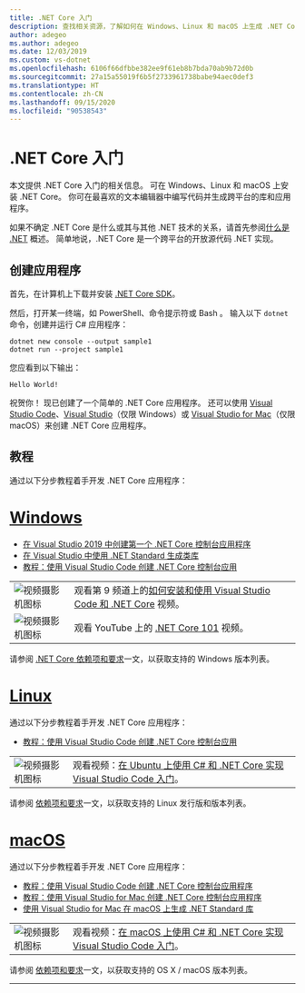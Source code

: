 ```yaml
---
title: .NET Core 入门
description: 查找相关资源，了解如何在 Windows、Linux 和 macOS 上生成 .NET Core 应用程序。
author: adegeo
ms.author: adegeo
ms.date: 12/03/2019
ms.custom: vs-dotnet
ms.openlocfilehash: 6106f66dfbbe382ee9f61eb8b7bda70ab9b72d0b
ms.sourcegitcommit: 27a15a55019f6b5f2733961738babe94aec0def3
ms.translationtype: HT
ms.contentlocale: zh-CN
ms.lasthandoff: 09/15/2020
ms.locfileid: "90538543"
---
```

# <a name="get-started-with-net-core"></a>.NET Core 入门

本文提供 .NET Core 入门的相关信息。 可在 Windows、Linux 和 macOS 上安装 .NET Core。 你可在最喜欢的文本编辑器中编写代码并生成跨平台的库和应用程序。

如果不确定 .NET Core 是什么或其与其他 .NET 技术的关系，请首先参阅[什么是 .NET](https://dotnet.microsoft.com/learn/dotnet/what-is-dotnet) 概述。 简单地说，.NET Core 是一个跨平台的开放源代码 .NET 实现。

## <a name="create-an-application"></a>创建应用程序

首先，在计算机上下载并安装 [.NET Core SDK](https://dotnet.microsoft.com/download)。

然后，打开某一终端，如 PowerShell、命令提示符或 Bash  。 输入以下 `dotnet` 命令，创建并运行 C# 应用程序：

```dotnetcli
dotnet new console --output sample1
dotnet run --project sample1
```

您应看到以下输出：

```console
Hello World!
```

祝贺你！ 现已创建了一个简单的 .NET Core 应用程序。 还可以使用 [Visual Studio Code](./tutorials/with-visual-studio-code.md)、[Visual Studio](./tutorials/with-visual-studio.md)（仅限 Windows）或 [Visual Studio for Mac](tutorials/with-visual-studio-mac.md)（仅限 macOS）来创建 .NET Core 应用程序。

## <a name="tutorials"></a>教程

通过以下分步教程着手开发 .NET Core 应用程序：

<!-- markdownlint-disable MD025 -->

# <a name="windows"></a>[Windows](#tab/windows)

- [在 Visual Studio 2019 中创建第一个 .NET Core 控制台应用程序](./tutorials/with-visual-studio.md)
- [在 Visual Studio 中使用 .NET Standard 生成类库](./tutorials/library-with-visual-studio.md)
- [教程：使用 Visual Studio Code 创建 .NET Core 控制台应用](tutorials/with-visual-studio-code.md)

|   |   |
|---|---|
| ![视频摄影机图标](./media/video-icon.png "观看视频") | 观看第 9 频道上的[如何安装和使用 Visual Studio Code 和 .NET Core](https://channel9.msdn.com/Blogs/dotnet/Get-started-with-VS-Code-using-CSharp-and-NET-Core/) 视频。 |
| ![视频摄影机图标](./media/video-icon.png "观看视频") | 观看 YouTube 上的 [.NET Core 101](https://www.youtube.com/playlist?list=PLdo4fOcmZ0oWoazjhXQzBKMrFuArxpW80) 视频。 |

请参阅 [.NET Core 依赖项和要求](./install/windows.md)一文，以获取支持的 Windows 版本列表。

# <a name="linux"></a>[Linux](#tab/linux)

通过以下分步教程着手开发 .NET Core 应用程序：

- [教程：使用 Visual Studio Code 创建 .NET Core 控制台应用](tutorials/with-visual-studio-code.md)

|   |   |
|---|---|
| ![视频摄影机图标](./media/video-icon.png "观看视频") | 观看视频：[在 Ubuntu 上使用 C# 和 .NET Core 实现 Visual Studio Code 入门](https://channel9.msdn.com/Blogs/dotnet/Get-started-with-VS-Code-Csharp-dotnet-Core-Ubuntu)。 |

请参阅 [ 依赖项和要求](./install/linux.md)一文，以获取支持的 Linux 发行版和版本列表。

# <a name="macos"></a>[macOS](#tab/macos)

通过以下分步教程着手开发 .NET Core 应用程序：

- [教程：使用 Visual Studio Code 创建 .NET Core 控制台应用程序](tutorials/with-visual-studio-code.md)
- [教程：使用 Visual Studio for Mac 创建 .NET Core 控制台应用程序](tutorials/with-visual-studio-mac.md)
- [使用 Visual Studio for Mac 在 macOS 上生成 .NET Standard 库](tutorials/library-with-visual-studio-mac.md)

|   |   |
|---|---|
| ![视频摄影机图标](media/video-icon.png "观看视频") | 观看视频：[在 macOS 上使用 C# 和 .NET Core 实现 Visual Studio Code 入门](https://channel9.msdn.com/Blogs/dotnet/Get-started-VSCode-NET-Core-Mac)。 |

请参阅 [ 依赖项和要求](./install/macos.md)一文，以获取支持的 OS X / macOS 版本列表。

---
